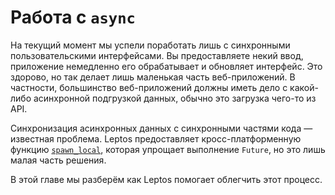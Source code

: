 # Работа с `async`

На текущий момент мы успели поработать лишь с синхронными пользовательскими интерфейсами.
Вы предоставляете некий ввод, приложение немедленно его обрабатывает и обновляет интерфейс.
Это здорово, но так делает лишь маленькая часть веб-приложений.
В частности, большинство веб-приложений должны иметь дело с какой-либо асинхронной подгрузкой данных, обычно это загрузка 
чего-то из API.

Синхронизация асинхронных данных с синхронными частями кода — известная проблема.
Leptos предоставляет кросс-платформенную функцию  [`spawn_local`](https://docs.rs/leptos/latest/leptos/fn.spawn_local.html), которая упрощает выполнение `Future`,
но это лишь малая часть решения.

В этой главе мы разберём как Leptos помогает облегчить этот процесс.